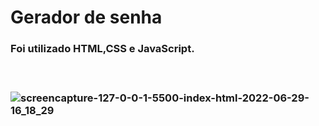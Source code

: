 # Gerador de senha
<h3> Foi utilizado HTML,CSS e JavaScript.<h3>
<br>

![screencapture-127-0-0-1-5500-index-html-2022-06-29-16_18_29](https://user-images.githubusercontent.com/98523060/176518449-9622ef68-713a-489a-a87e-569c41e3038f.png)

